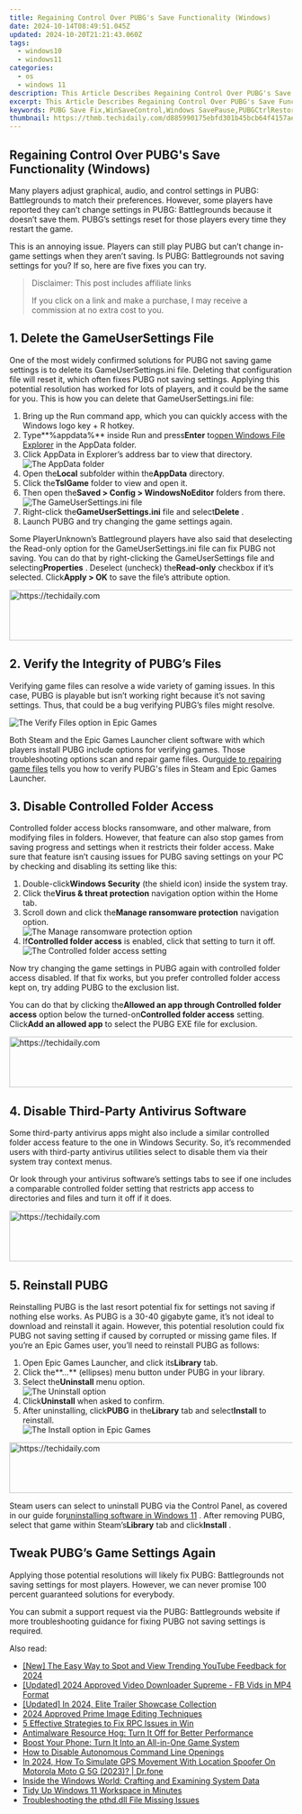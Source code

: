 ```yaml
---
title: Regaining Control Over PUBG's Save Functionality (Windows)
date: 2024-10-14T08:49:51.045Z
updated: 2024-10-20T21:21:43.060Z
tags:
  - windows10
  - windows11
categories:
  - os
  - windows 11
description: This Article Describes Regaining Control Over PUBG's Save Functionality (Windows)
excerpt: This Article Describes Regaining Control Over PUBG's Save Functionality (Windows)
keywords: PUBG Save Fix,WinSaveControl,Windows SavePause,PUBGCtrlRestore,PUBGSaveRevise,GameSaveWindows,PUBGSaveOverride
thumbnail: https://thmb.techidaily.com/d885990175ebfd301b45bcb64f4157ae788a5f9cafe52f432572d6e312400466.jpg
---
```


## Regaining Control Over PUBG's Save Functionality (Windows)

 Many players adjust graphical, audio, and control settings in PUBG: Battlegrounds to match their preferences. However, some players have reported they can’t change settings in PUBG: Battlegrounds because it doesn’t save them. PUBG’s settings reset for those players every time they restart the game.

 This is an annoying issue. Players can still play PUBG but can’t change in-game settings when they aren’t saving. Is PUBG: Battlegrounds not saving settings for you? If so, here are five fixes you can try.

>  Disclaimer: This post includes affiliate links
>
>  If you click on a link and make a purchase, I may receive a commission at no extra cost to you.
>

## 1\. Delete the GameUserSettings File

 One of the most widely confirmed solutions for PUBG not saving game settings is to delete its GameUserSettings.ini file. Deleting that configuration file will reset it, which often fixes PUBG not saving settings. Applying this potential resolution has worked for lots of players, and it could be the same for you. This is how you can delete that GameUserSettings.ini file:

1. Bring up the Run command app, which you can quickly access with the Windows logo key + R hotkey.
2. Type**%appdata%** inside Run and press**Enter** to[open Windows File Explorer](https://www.makeuseof.com/windows-open-file-explorer/) in the AppData folder.
3. Click AppData in Explorer’s address bar to view that directory.  
![The AppData folder](https://static1.makeuseofimages.com/wordpress/wp-content/uploads/2023/02/appdata-folder.jpg)
4. Open the**Local** subfolder within the**AppData** directory.
5. Click the**TslGame** folder to view and open it.
6. Then open the**Saved > Config > WindowsNoEditor** folders from there.  
![The GameUserSettings.ini file](https://static1.makeuseofimages.com/wordpress/wp-content/uploads/2023/02/gameusersettings-ini-file.jpg)
7. Right-click the**GameUserSettings.ini** file and select**Delete** .
8. Launch PUBG and try changing the game settings again.

 Some PlayerUnknown’s Battleground players have also said that deselecting the Read-only option for the GameUserSettings.ini file can fix PUBG not saving. You can do that by right-clicking the GameUserSettings file and selecting**Properties** . Deselect (uncheck) the**Read-only** checkbox if it’s selected. Click**Apply > OK** to save the file’s attribute option.

<!-- affiliate ads begin -->
<a href="https://appsumo.8odi.net/c/5597632/2049363/7443" target="_top" id="2049363">
  <img src="//a.impactradius-go.com/display-ad/7443-2049363" border="0" alt="https://techidaily.com" width="728" height="90"/>
</a>
<img height="0" width="0" src="https://appsumo.8odi.net/i/5597632/2049363/7443" style="position:absolute;visibility:hidden;" border="0" />
<!-- affiliate ads end -->

## 2\. Verify the Integrity of PUBG’s Files

 Verifying game files can resolve a wide variety of gaming issues. In this case, PUBG is playable but isn’t working right because it’s not saving settings. Thus, that could be a bug verifying PUBG’s files might resolve.

![The Verify Files option in Epic Games](https://static1.makeuseofimages.com/wordpress/wp-content/uploads/2023/02/verify-files-option.jpg)

 Both Steam and the Epic Games Launcher client software with which players install PUBG include options for verifying games. Those troubleshooting options scan and repair game files. Our[guide to repairing game files](https://www.makeuseof.com/how-to-verify-game-file-integrity-different-launchers/) tells you how to verify PUBG's files in Steam and Epic Games Launcher.

## 3\. Disable Controlled Folder Access

 Controlled folder access blocks ransomware, and other malware, from modifying files in folders. However, that feature can also stop games from saving progress and settings when it restricts their folder access. Make sure that feature isn’t causing issues for PUBG saving settings on your PC by checking and disabling its setting like this:

1. Double-click**Windows Security** (the shield icon) inside the system tray.
2. Click the**Virus & threat protection** navigation option within the Home tab.
3. Scroll down and click the**Manage ransomware protection** navigation option.  
![The Manage ransomware protection option](https://static1.makeuseofimages.com/wordpress/wp-content/uploads/2023/02/manage-ransomware-protection-option.jpg)
4. If**Controlled folder access** is enabled, click that setting to turn it off.  
![The Controlled folder access setting](https://static1.makeuseofimages.com/wordpress/wp-content/uploads/2023/02/controlled-folder-access2.jpg)

 Now try changing the game settings in PUBG again with controlled folder access disabled. If that fix works, but you prefer controlled folder access kept on, try adding PUBG to the exclusion list.

 You can do that by clicking the**Allowed an app through Controlled folder access** option below the turned-on**Controlled folder access** setting. Click**Add an allowed app** to select the PUBG EXE file for exclusion.

<!-- affiliate ads begin -->
<a href="https://appsumo.8odi.net/c/5597632/2111981/7443" target="_top" id="2111981">
  <img src="//a.impactradius-go.com/display-ad/7443-2111981" border="0" alt="https://techidaily.com" width="728" height="90"/>
</a>
<img height="0" width="0" src="https://appsumo.8odi.net/i/5597632/2111981/7443" style="position:absolute;visibility:hidden;" border="0" />
<!-- affiliate ads end -->

## 4\. Disable Third-Party Antivirus Software

 Some third-party antivirus apps might also include a similar controlled folder access feature to the one in Windows Security. So, it’s recommended users with third-party antivirus utilities select to disable them via their system tray context menus.

 Or look through your antivirus software’s settings tabs to see if one includes a comparable controlled folder setting that restricts app access to directories and files and turn it off if it does.

<!-- affiliate ads begin -->
<a href="https://appsumo.8odi.net/c/5597632/2144276/7443" target="_top" id="2144276">
  <img src="//a.impactradius-go.com/display-ad/7443-2144276" border="0" alt="https://techidaily.com" width="728" height="90"/>
</a>
<img height="0" width="0" src="https://appsumo.8odi.net/i/5597632/2144276/7443" style="position:absolute;visibility:hidden;" border="0" />
<!-- affiliate ads end -->

## 5\. Reinstall PUBG

 Reinstalling PUBG is the last resort potential fix for settings not saving if nothing else works. As PUBG is a 30-40 gigabyte game, it’s not ideal to download and reinstall it again. However, this potential resolution could fix PUBG not saving setting if caused by corrupted or missing game files. If you’re an Epic Games user, you’ll need to reinstall PUBG as follows:

1. Open Epic Games Launcher, and click its**Library** tab.
2. Click the**…** (ellipses) menu button under PUBG in your library.
3. Select the**Uninstall** menu option.  
![The Uninstall option](https://static1.makeuseofimages.com/wordpress/wp-content/uploads/2023/02/uninstall-option3.jpg)
4. Click**Uninstall** when asked to confirm.
5. After uninstalling, click**PUBG** in the**Library** tab and select**Install** to reinstall.  
![The Install option in Epic Games](https://static1.makeuseofimages.com/wordpress/wp-content/uploads/2023/02/choose-install-location.jpg)

<!-- affiliate ads begin -->
<a href="https://appsumo.8odi.net/c/5597632/2123731/7443" target="_top" id="2123731">
  <img src="//a.impactradius-go.com/display-ad/7443-2123731" border="0" alt="https://techidaily.com" width="728" height="90"/>
</a>
<img height="0" width="0" src="https://appsumo.8odi.net/i/5597632/2123731/7443" style="position:absolute;visibility:hidden;" border="0" />
<!-- affiliate ads end -->

 Steam users can select to uninstall PUBG via the Control Panel, as covered in our guide for[uninstalling software in Windows 11](https://www.makeuseof.com/windows-11-different-ways-to-uninstall-software/) . After removing PUBG, select that game within Steam’s**Library** tab and click**Install** .

## Tweak PUBG’s Game Settings Again

 Applying those potential resolutions will likely fix PUBG: Battlegrounds not saving settings for most players. However, we can never promise 100 percent guaranteed solutions for everybody.

 You can submit a support request via the PUBG: Battlegrounds website if more troubleshooting guidance for fixing PUBG not saving settings is required.

<ins class="adsbygoogle"
     style="display:block"
     data-ad-format="autorelaxed"
     data-ad-client="ca-pub-7571918770474297"
     data-ad-slot="1223367746"></ins>

<ins class="adsbygoogle"
     style="display:block"
     data-ad-client="ca-pub-7571918770474297"
     data-ad-slot="8358498916"
     data-ad-format="auto"
     data-full-width-responsive="true"></ins>

<span class="atpl-alsoreadstyle">Also read:</span>
<div><ul>
<li><a href="https://fox-direct.techidaily.com/new-the-easy-way-to-spot-and-view-trending-youtube-feedback-for-2024/"><u>[New] The Easy Way to Spot and View Trending YouTube Feedback for 2024</u></a></li>
<li><a href="https://facebook-video-recording.techidaily.com/updated-2024-approved-video-downloader-supreme-fb-vids-in-mp4-format/"><u>[Updated] 2024 Approved Video Downloader Supreme - FB Vids in MP4 Format</u></a></li>
<li><a href="https://article-tips.techidaily.com/updated-in-2024-elite-trailer-showcase-collection/"><u>[Updated] In 2024, Elite Trailer Showcase Collection</u></a></li>
<li><a href="https://fox-glue.techidaily.com/2024-approved-prime-image-editing-techniques/"><u>2024 Approved Prime Image Editing Techniques</u></a></li>
<li><a href="https://win11.techidaily.com/5-effective-strategies-to-fix-rpc-issues-in-win/"><u>5 Effective Strategies to Fix RPC Issues in Win</u></a></li>
<li><a href="https://win11.techidaily.com/antimalware-resource-hog-turn-it-off-for-better-performance/"><u>Antimalware Resource Hog: Turn It Off for Better Performance</u></a></li>
<li><a href="https://games-able.techidaily.com/boost-your-phone-turn-it-into-an-all-in-one-game-system/"><u>Boost Your Phone: Turn It Into an All-in-One Game System</u></a></li>
<li><a href="https://win11.techidaily.com/how-to-disable-autonomous-command-line-openings/"><u>How to Disable Autonomous Command Line Openings</u></a></li>
<li><a href="https://review-topics.techidaily.com/in-2024-how-to-simulate-gps-movement-with-location-spoofer-on-motorola-moto-g-5g-2023-drfone-by-drfone-virtual-android/"><u>In 2024, How To Simulate GPS Movement With Location Spoofer On Motorola Moto G 5G (2023)? | Dr.fone</u></a></li>
<li><a href="https://win11.techidaily.com/inside-the-windows-world-crafting-and-examining-system-data/"><u>Inside the Windows World: Crafting and Examining System Data</u></a></li>
<li><a href="https://win11.techidaily.com/tidy-up-windows-11-workspace-in-minutes/"><u>Tidy Up Windows 11 Workspace in Minutes</u></a></li>
<li><a href="https://techno-recovery.techidaily.com/troubleshooting-the-pthddll-file-missing-issues/"><u>Troubleshooting the pthd.dll File Missing Issues</u></a></li>
</ul></div>

